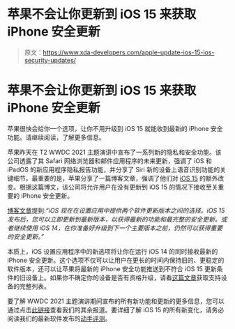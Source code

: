 # 苹果不会让你更新到 iOS 15 来获取 iPhone 安全更新

> 原文：<https://www.xda-developers.com/apple-update-ios-15-ios-security-updates/>

# 苹果不会让你更新到 iOS 15 来获取 iPhone 安全更新

苹果很快会给你一个选项，让你不用升级到 iOS 15 就能收到最新的 iPhone 安全功能。请继续阅读，了解更多信息。

苹果昨天在 T2 WWDC 2021 主题演讲中宣布了一系列新的隐私和安全功能。该公司透露了其 Safari 网络浏览器和邮件应用程序的未来更新，强调了 iOS 和 iPadOS 的新应用程序隐私报告功能，并分享了 Siri 新的设备上语音识别功能的关键细节。最重要的是，苹果分享了一篇博客文章，强调了他们对 [iOS 15](https://www.xda-developers.com/ios-15/) 的额外改变。根据这篇博文，该公司将允许用户在没有更新到 iOS 15 的情况下接收至关重要的 iPhone 安全更新。

[博客文章](https://www.apple.com/ios/ios-15-preview/features/)提到:*“iOS 现在在设置应用中提供两个软件更新版本之间的选择。iOS 15 发布后，您可以立即更新到最新版本，以获得最新的功能和最完整的安全更新。或者继续使用 iOS 14，在你准备好升级到下一个主要版本之前，仍然可以获得重要的安全更新。”*

本质上，iOS 设置应用程序中的新选项将让你在运行 iOS 14 的同时接收最新的 iPhone 安全更新。这个选项不仅可以让用户在更长的时间内保持旧的、更稳定的软件版本，还可以让苹果将最新的 iPhone 安全功能推送到不符合 iOS 15 更新条件的旧设备上。如果你不确定你的设备是否有资格升级，请看[这篇文章](https://www.xda-developers.com/ios-15-macos-monterey-ipados-15-watchos-8-device-compatibility-list/)获取支持设备的完整列表。

要了解 WWDC 2021 主题演讲期间宣布的所有新功能和更新的更多信息，您可以通过点击[此链接](https://www.xda-developers.com/tag/wwdc-2021/)查看我们的其余报道。要详细了解 iOS 15 的所有新变化，请务必阅读我们的最新软件发布的[动手评测](https://www.xda-developers.com/ios-15-beta-1-hands-on/)。